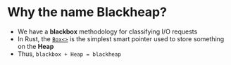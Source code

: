 # Why the name Blackheap?

- We have a __blackbox__ methodology for classifying I/O requests
- In Rust, the [`Box<>`](https://doc.rust-lang.org/book/ch15-01-box.html) is the simplest smart pointer used to store something on the __Heap__
- Thus, `blackbox + Heap = blackheap`
